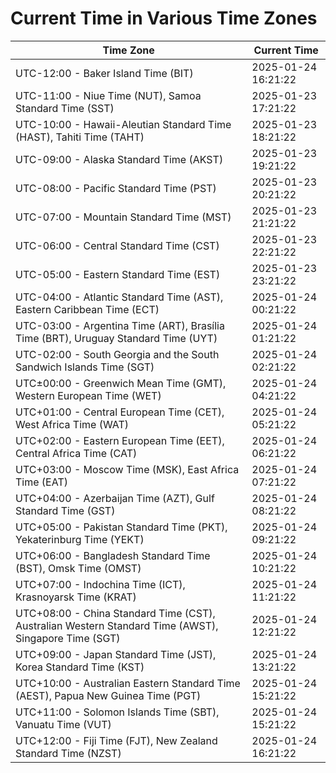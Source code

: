 # Current Time in Various Time Zones

| Time Zone | Current Time |
|-----------|--------------|
| UTC-12:00 - Baker Island Time (BIT) | 2025-01-24 16:21:22 |
| UTC-11:00 - Niue Time (NUT), Samoa Standard Time (SST) | 2025-01-23 17:21:22 |
| UTC-10:00 - Hawaii-Aleutian Standard Time (HAST), Tahiti Time (TAHT) | 2025-01-23 18:21:22 |
| UTC-09:00 - Alaska Standard Time (AKST) | 2025-01-23 19:21:22 |
| UTC-08:00 - Pacific Standard Time (PST) | 2025-01-23 20:21:22 |
| UTC-07:00 - Mountain Standard Time (MST) | 2025-01-23 21:21:22 |
| UTC-06:00 - Central Standard Time (CST) | 2025-01-23 22:21:22 |
| UTC-05:00 - Eastern Standard Time (EST) | 2025-01-23 23:21:22 |
| UTC-04:00 - Atlantic Standard Time (AST), Eastern Caribbean Time (ECT) | 2025-01-24 00:21:22 |
| UTC-03:00 - Argentina Time (ART), Brasília Time (BRT), Uruguay Standard Time (UYT) | 2025-01-24 01:21:22 |
| UTC-02:00 - South Georgia and the South Sandwich Islands Time (SGT) | 2025-01-24 02:21:22 |
| UTC±00:00 - Greenwich Mean Time (GMT), Western European Time (WET) | 2025-01-24 04:21:22 |
| UTC+01:00 - Central European Time (CET), West Africa Time (WAT) | 2025-01-24 05:21:22 |
| UTC+02:00 - Eastern European Time (EET), Central Africa Time (CAT) | 2025-01-24 06:21:22 |
| UTC+03:00 - Moscow Time (MSK), East Africa Time (EAT) | 2025-01-24 07:21:22 |
| UTC+04:00 - Azerbaijan Time (AZT), Gulf Standard Time (GST) | 2025-01-24 08:21:22 |
| UTC+05:00 - Pakistan Standard Time (PKT), Yekaterinburg Time (YEKT) | 2025-01-24 09:21:22 |
| UTC+06:00 - Bangladesh Standard Time (BST), Omsk Time (OMST) | 2025-01-24 10:21:22 |
| UTC+07:00 - Indochina Time (ICT), Krasnoyarsk Time (KRAT) | 2025-01-24 11:21:22 |
| UTC+08:00 - China Standard Time (CST), Australian Western Standard Time (AWST), Singapore Time (SGT) | 2025-01-24 12:21:22 |
| UTC+09:00 - Japan Standard Time (JST), Korea Standard Time (KST) | 2025-01-24 13:21:22 |
| UTC+10:00 - Australian Eastern Standard Time (AEST), Papua New Guinea Time (PGT) | 2025-01-24 15:21:22 |
| UTC+11:00 - Solomon Islands Time (SBT), Vanuatu Time (VUT) | 2025-01-24 15:21:22 |
| UTC+12:00 - Fiji Time (FJT), New Zealand Standard Time (NZST) | 2025-01-24 16:21:22 |
